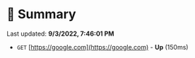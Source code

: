 # 📖 Summary
Last updated: **9/3/2022, 7:46:01 PM**

- `GET` [https://google.com](https://google.com) - **Up** (150ms)
